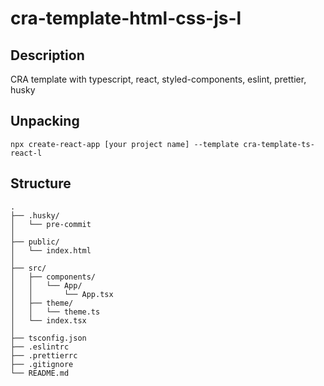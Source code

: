 # cra-template-html-css-js-l

## Description
CRA template with typescript, react, styled-components, eslint, prettier, husky

## Unpacking
```
npx create-react-app [your project name] --template cra-template-ts-react-l
```

## Structure
```
.
├── .husky/
│   └── pre-commit
│ 
├── public/
│   └── index.html
│
├── src/
│   ├── components/
│   │   └── App/
│   │       └── App.tsx
│   ├── theme/
│   │   └── theme.ts
│   └── index.tsx
│
├── tsconfig.json
├── .eslintrc
├── .prettierrc
├── .gitignore
└── README.md
```
